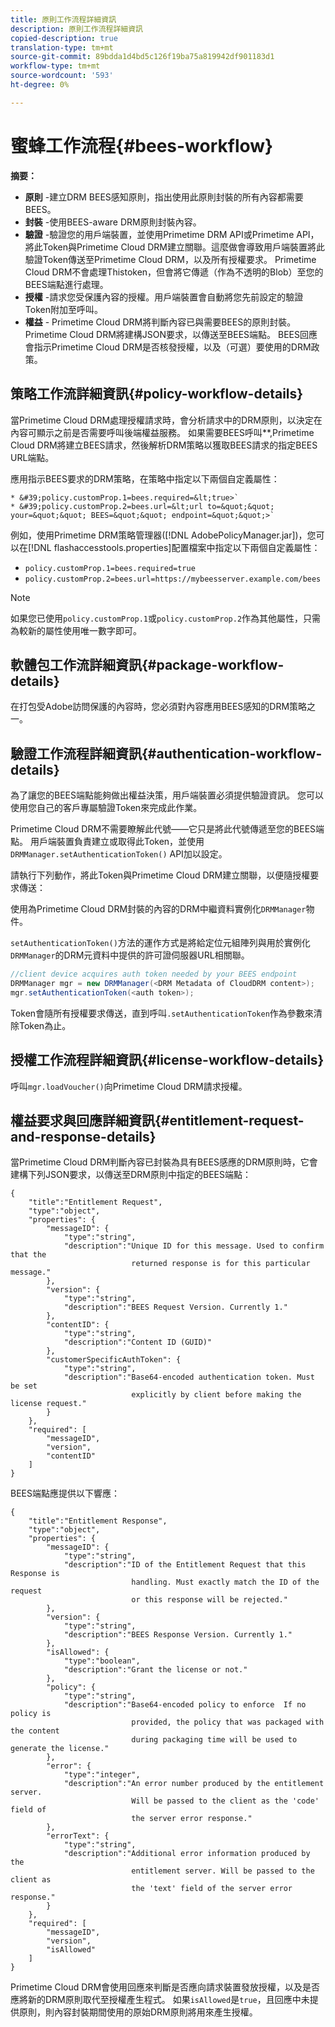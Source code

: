 ```yaml
---
title: 原則工作流程詳細資訊
description: 原則工作流程詳細資訊
copied-description: true
translation-type: tm+mt
source-git-commit: 89bdda1d4bd5c126f19ba75a819942df901183d1
workflow-type: tm+mt
source-wordcount: '593'
ht-degree: 0%

---
```



# 蜜蜂工作流程{#bees-workflow}

**摘要：**

* **原則** -建立DRM BEES感知原則，指出使用此原則封裝的所有內容都需要BEES。
* **封裝** -使用BEES-aware DRM原則封裝內容。
* **驗證** -驗證您的用戶端裝置，並使用Primetime DRM API或Primetime API，將此Token與Primetime Cloud DRM建立關聯。這麼做會導致用戶端裝置將此驗證Token傳送至Primetime Cloud DRM，以及所有授權要求。 Primetime Cloud DRM不會處理Thistoken，但會將它傳遞（作為不透明的Blob）至您的BEES端點進行處理。
* **授權** -請求您受保護內容的授權。用戶端裝置會自動將您先前設定的驗證Token附加至呼叫。
* **權益** - Primetime Cloud DRM將判斷內容已與需要BEES的原則封裝。Primetime Cloud DRM將建構JSON要求，以傳送至BEES端點。 BEES回應會指示Primetime Cloud DRM是否核發授權，以及（可選）要使用的DRM政策。

## 策略工作流詳細資訊{#policy-workflow-details}

當Primetime Cloud DRM處理授權請求時，會分析請求中的DRM原則，以決定在內容可顯示之前是否需要呼叫後端權益服務。 如果需要BEES呼叫&#x200B;**,Primetime Cloud DRM將建立BEES請求，然後解析DRM策略以獲取BEES請求的指定BEES URL端點。

應用指示BEES要求的DRM策略，在策略中指定以下兩個自定義屬性：

    * &#39;policy.customProp.1=bees.required=&lt;true>`
    * &#39;policy.customProp.2=bees.url=&lt;url to=&quot;&quot; your=&quot;&quot; BEES=&quot;&quot; endpoint=&quot;&quot;>`

<!--<a id="example_F617FC49A4824C0CB234C92E57D876D3"></a>-->

例如，使用Primetime DRM策略管理器([!DNL AdobePolicyManager.jar])，您可以在[!DNL flashaccesstools.properties]配置檔案中指定以下兩個自定義屬性：

* `policy.customProp.1=bees.required=true`
* `policy.customProp.2=bees.url=https://mybeesserver.example.com/bees`

>[!NOTE]
>
>如果您已使用`policy.customProp.1`或`policy.customProp.2`作為其他屬性，只需為較新的屬性使用唯一數字即可。

## 軟體包工作流詳細資訊{#package-workflow-details}

在打包受Adobe訪問保護的內容時，您必須對內容應用BEES感知的DRM策略之一。

## 驗證工作流程詳細資訊{#authentication-workflow-details}

為了讓您的BEES端點能夠做出權益決策，用戶端裝置必須提供驗證資訊。 您可以使用您自己的客戶專屬驗證Token來完成此作業。

Primetime Cloud DRM不需要瞭解此代號——它只是將此代號傳遞至您的BEES端點。 用戶端裝置負責建立或取得此Token，並使用`DRMManager.setAuthenticationToken()` API加以設定。

請執行下列動作，將此Token與Primetime Cloud DRM建立關聯，以便隨授權要求傳送：

使用為Primetime Cloud DRM封裝的內容的DRM中繼資料實例化`DRMManager`物件。

`setAuthenticationToken()`方法的運作方式是將給定位元組陣列與用於實例化`DRMManager`的DRM元資料中提供的許可證伺服器URL相關聯。

```java
//client device acquires auth token needed by your BEES endpoint  
DRMManager mgr = new DRMManager(<DRM Metadata of CloudDRM content>);  
mgr.setAuthenticationToken(<auth token>);
```

Token會隨所有授權要求傳送，直到呼叫`.setAuthenticationToken`作為參數來清除Token為止。

## 授權工作流程詳細資訊{#license-workflow-details}

呼叫`mgr.loadVoucher()`向Primetime Cloud DRM請求授權。

## 權益要求與回應詳細資訊{#entitlement-request-and-response-details}

當Primetime Cloud DRM判斷內容已封裝為具有BEES感應的DRM原則時，它會建構下列JSON要求，以傳送至DRM原則中指定的BEES端點：

```
{
    "title":"Entitlement Request",
    "type":"object",
    "properties": {
        "messageID": {
            "type":"string",
            "description":"Unique ID for this message. Used to confirm that the
                           returned response is for this particular message."
        },
        "version": {
            "type":"string",
            "description":"BEES Request Version. Currently 1."
        },
        "contentID": {
            "type":"string",
            "description":"Content ID (GUID)"
        },
        "customerSpecificAuthToken": {
            "type":"string",
            "description":"Base64-encoded authentication token. Must be set
                           explicitly by client before making the license request."
        }
    },
    "required": [
        "messageID",
        "version",
        "contentID"
    ]
}
```

BEES端點應提供以下響應：

```
{
    "title":"Entitlement Response",
    "type":"object",
    "properties": {
        "messageID": {
            "type":"string",
            "description":"ID of the Entitlement Request that this Response is
                           handling. Must exactly match the ID of the request
                           or this response will be rejected."
        },
        "version": {
            "type":"string",
            "description":"BEES Response Version. Currently 1."
        },
        "isAllowed": {
            "type":"boolean",
            "description":"Grant the license or not."
        },
        "policy": {
            "type":"string",
            "description":"Base64-encoded policy to enforce  If no policy is
                           provided, the policy that was packaged with the content
                           during packaging time will be used to generate the license."
        },
        "error": {
            "type":"integer",
            "description":"An error number produced by the entitlement server.
                           Will be passed to the client as the 'code' field of
                           the server error response."
        },
        "errorText": {
            "type":"string",
            "description":"Additional error information produced by the
                           entitlement server. Will be passed to the client as
                           the 'text' field of the server error response."
        }
    },
    "required": [
        "messageID",
        "version",
        "isAllowed"
    ]
}
```

Primetime Cloud DRM會使用回應來判斷是否應向請求裝置發放授權，以及是否應將新的DRM原則取代至授權產生程式。 如果`isAllowed`是`true`，且回應中未提供原則，則內容封裝期間使用的原始DRM原則將用來產生授權。